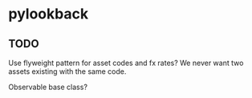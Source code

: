 # pylookback


## TODO
Use flyweight pattern for asset codes and fx rates?
We never want two assets existing with the same code.

Observable base class?


